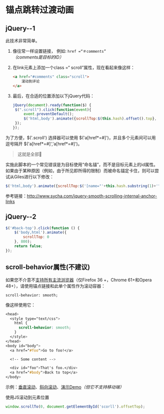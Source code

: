 # 锚点跳转过渡动画

## jQuery--1

此技术非常简单。

1. 像往常一样设置链接，
   例如: `href =“＃comments” `*（comments是目标的ID）*

2. 在link元素上添加一个class =“ scroll”属性，现在看起来像这样：

   ```html
   <a href="#comments" class="scroll">
       滚动到评论
   </a>
   ```

   <!--more-->

3. 最后，在合适的位置添加以下jQuery代码：

   ```javascript
   jQuery(document).ready(function($) {
   	$(".scroll").click(function(event){		
   		event.preventDefault();
   		$('html,body').animate({scrollTop:$(this.hash).offset().top}, 500);
   	});
   });
   ```

为了方便，$('.scroll') 选择器可以使用 $('a[href\*=#]')，并且多个元素间可以用逗号隔开 $('a[href\*=#]','a[href\*=#]')。

> 这就是全部🙂

实施此脚本的一个常见错误是为目标使用“命名锚”，而不是目标元素上的id属性。如果由于某种原因（例如，由于所见即所得的限制）而被命名锚定卡住，则可以尝试从Giles进行以下修改：

```js
$('html,body').animate({scrollTop:$('[name="'+this.hash.substring(1)+'"]').offset().top}, 500);
```

参考链接：http://www.sycha.com/jquery-smooth-scrolling-internal-anchor-links



## jQuery--2

```js
$('#back-top').click(function () {
    $('body,html').animate({
        scrollTop: 0
    }, 800);
    return false;
});
```



## scroll-behavior属性(不建议)

如果您不介意不[支持所有主流浏览器](https://caniuse.com/#search=scroll-behavior)（仅Firefox 36 +，Chrome 61+和Opera 48+），请使用锚点链接和此单个属性作为滚动容器：

`scroll-behavior: smooth;`

像这样使用它：

```css
<head>
  <style type="text/css">
    html {
      scroll-behavior: smooth;
    }
  </style>
</head>
<body id="body">
  <a href="#foo">Go to foo!</a>

  <!-- Some content -->

  <div id="foo">That's foo.</div>
  <a href="#body">Back to top</a>
</body>
```

示例：[垂直滚动](http://jsfiddle.net/hf4gap4v/)、[斜向滚动](http://jsfiddle.net/1Lfybv56/2/)、[演示Demo](https://zhangdamin.cn/demo/css-scroll.html)*（但它不支持移动端）*



使用JS滚动到元素位置

```js
window.scrollTo(0, document.getElementById('scorll').offsetTop);
```

